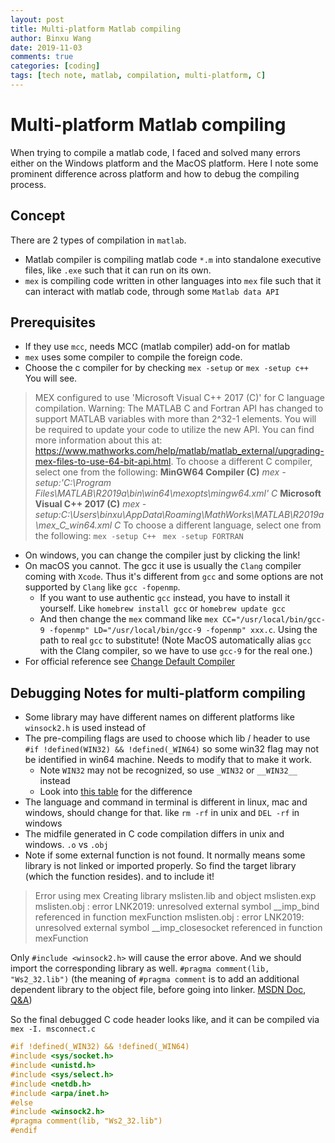 ```yaml
---
layout: post
title: Multi-platform Matlab compiling 
author: Binxu Wang
date: 2019-11-03
comments: true
categories: [coding]
tags: [tech note, matlab, compilation, multi-platform, C]
---
```


# Multi-platform Matlab compiling 


When trying to compile a matlab code, I faced and solved many errors either on the Windows platform and the MacOS platform. Here I note some prominent difference across platform and how to debug the compiling process.  

## Concept
There are 2 types of compilation in `matlab`. 
* Matlab compiler is compiling matlab code `*.m` into standalone executive files, like `.exe` such that it can run on its own. 
* `mex` is compiling code written in other languages into `mex` file such that it can interact with matlab code, through some `Matlab data API`

## Prerequisites
* If they use `mcc`, needs MCC (matlab compiler) add-on for matlab
* `mex` uses some compiler to compile the foreign code. 
* Choose the c compiler for  by checking `mex -setup` or `mex -setup c++` You will see. 
>  MEX configured to use 'Microsoft Visual C++ 2017 (C)' for C language compilation.
Warning: The MATLAB C and Fortran API has changed to support MATLAB
	 variables with more than 2^32-1 elements. You will be required
	 to update your code to utilize the new API.
	 You can find more information about this at:
	 https://www.mathworks.com/help/matlab/matlab_external/upgrading-mex-files-to-use-64-bit-api.html.
To choose a different C compiler, select one from the following:
**MinGW64 Compiler (C)**  *mex -setup:'C:\Program Files\MATLAB\R2019a\bin\win64\mexopts\mingw64.xml' C*
**Microsoft Visual C++ 2017 (C)**  *mex -setup:C:\Users\binxu\AppData\Roaming\MathWorks\MATLAB\R2019a\mex_C_win64.xml C*
To choose a different language, select one from the following:
 `mex -setup C++ `
 `mex -setup FORTRAN`


* On windows, you can change the compiler just by clicking the link! 
* On macOS you cannot. The gcc it use is usually the `Clang` compiler coming with `Xcode`. Thus it's different from `gcc` and some options are not supported by `Clang` like `gcc -fopenmp`. 
	* If you want to use authentic `gcc` instead, you have to install it yourself. Like `homebrew install gcc` or `homebrew update gcc`  
	* And then change the `mex`  command like `mex CC="/usr/local/bin/gcc-9 -fopenmp" LD="/usr/local/bin/gcc-9 -fopenmp" xxx.c`. Using the path to real `gcc` to substitute! (Note MacOS automatically alias `gcc` with the Clang compiler, so we have to use `gcc-9` for the real one.) 
* For official reference see [Change Default Compiler](https://www.mathworks.com/help/releases/R2019a/matlab/matlab_external/changing-default-compiler.html?lang=en) 

## Debugging Notes for multi-platform compiling

* Some library may have different names on different platforms like `winsock2.h` is used instead of 
* The pre-compiling flags are used to choose which lib / header to use `#if !defined(WIN32) && !defined(_WIN64)` so some win32 flag may not be identified in win64 machine. Needs to modify that to make it work. 
	* Note `WIN32` may not be recognized, so use `_WIN32` or `__WIN32__` instead
	* Look into [this table](http://nadeausoftware.com/articles/2012/01/c_c_tip_how_use_compiler_predefined_macros_detect_operating_system) for the difference
* The language and command in terminal is different in linux, mac and windows, should change for that. like `rm -rf` in unix and `DEL -rf` in windows
* The midfile generated in C code compilation differs in unix and windows. `.o` vs `.obj`
* Note if some external function is not found. It normally means some library is not linked or imported properly. So find the target library (which the function resides). and to include it! 
> Error using mex
   Creating library mslisten.lib and object mslisten.exp
mslisten.obj : error LNK2019: unresolved external symbol __imp_bind referenced in function mexFunction
mslisten.obj : error LNK2019: unresolved external symbol __imp_closesocket referenced in function mexFunction

Only `#include <winsock2.h>` will cause the error above. And we should import the corresponding library as well. 
`#pragma comment(lib, "Ws2_32.lib")`
(the meaning of `#pragma comment` is to add an additional dependent library to the object file, before going into linker.  [MSDN Doc](https://docs.microsoft.com/en-us/previous-versions/visualstudio/visual-studio-2013/7f0aews7(v=vs.120)?redirectedfrom=MSDN),  [Q&A](https://stackoverflow.com/questions/3484434/what-does-pragma-comment-mean))

So the final debugged C code header looks like, and it can be compiled via `mex -I. msconnect.c` 
```cpp
#if !defined(_WIN32) && !defined(_WIN64)
#include <sys/socket.h>
#include <unistd.h>
#include <sys/select.h>
#include <netdb.h>
#include <arpa/inet.h>
#else
#include <winsock2.h>
#pragma comment(lib, "Ws2_32.lib")
#endif
```